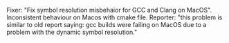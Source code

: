 Fixer: "Fix symbol resolution misbehaior for GCC and Clang on MacOS". Inconsistent behaviour on Macos with cmake file. Reporter: "this problem is similar to old report saying: gcc builds were failing on MacOS due to a problem with the dynamic symbol resolution."